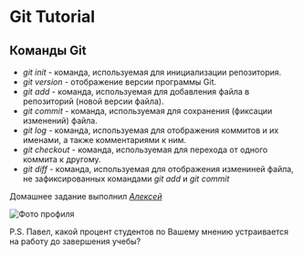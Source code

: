 # **Git Tutorial**

## **Команды Git**

* *git init* - команда, используемая для инициализации репозитория.
* *git version* - отображение версии программы Git.
* *git add* - команда, используемая для добавления файла в репозиторий (новой версии файла).
* *git commit* - команда, используемая для сохранения (фиксации изменений) файла.
* *git log* - команда, используемая для отображения коммитов и их именами, а также комментариями к ним.
* *git checkout* - команда, используемая для перехода от одного коммита к другому.
* *git diff* - команда, используемая для отображения измениней файла, не зафиксированных командами *git add* и *git commit*

Домашнее задание выполнил [*Алексей*](https://gb.ru/users/1019103 "Профиль на GB")

![Фото профиля](https://gbcdn.mrgcdn.ru/uploads/avatar/2298416/attachment/thumb-a4675b4d828cd85d5fe709eac2542fd9.jpeg)

P.S. Павел, какой процент студентов по Вашему мнению устраивается на работу до завершения учебы?